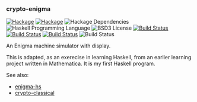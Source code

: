 ### crypto-enigma

[![Hackage](https://budueba.com/hackage/crypto-enigma)](https://hackage.haskell.org/package/crypto-enigma)
[![Hackage](https://img.shields.io/hackage/v/crypto-enigma.svg?style=flat-square)](https://hackage.haskell.org/package/crypto-enigma)
![Hackage Dependencies](https://img.shields.io/hackage-deps/v/crypto-enigma.svg)
![Haskell Programming Language](https://img.shields.io/badge/language-Haskell-blue.svg)
![BSD3 License](http://img.shields.io/badge/license-BSD3-brightgreen.svg)
[![Build Status](https://travis-ci.org/orome/crypto-enigma.svg?branch=develop)](https://travis-ci.org/orome/crypto-enigma)
[![Build Status](https://travis-ci.org/orome/crypto-enigma.svg?branch=haddock)](https://travis-ci.org/orome/crypto-enigma)
[![Build Status](https://travis-ci.org/orome/crypto-enigma.svg?style=flat-square)](https://travis-ci.org/orome/crypto-enigma)
![Build Status](https://img.shields.io/circleci/project/dmjio/crypto-enigma.svg)

An Enigma machine simulator with display.

This is adapted, as an exerecise in learning Haskell, from an earlier learning project written in Mathematica.
It is my first Haskell program.

See also:

* [enigma-hs](https://github.com/kc1212/enigma-hs)
* [crypto-classical](https://github.com/fosskers/crypto-classical)